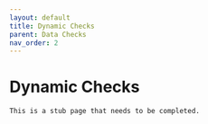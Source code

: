 ```yaml
---
layout: default
title: Dynamic Checks
parent: Data Checks
nav_order: 2
---
```


# Dynamic Checks

```{warning}
This is a stub page that needs to be completed.
```

